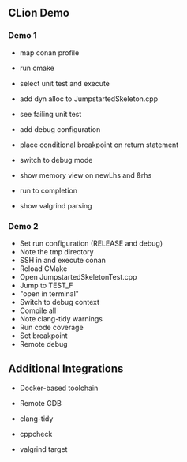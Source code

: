CLion Demo
----------

### Demo 1

* map conan profile
* run cmake
* select unit test and execute


* add dyn alloc to JumpstartedSkeleton.cpp
* see failing unit test
* add debug configuration
* place conditional breakpoint on return statement
* switch to debug mode
* show memory view on newLhs and &rhs
* run to completion
* show valgrind parsing

### Demo 2

* Set run configuration (RELEASE and debug)
* Note the tmp directory
* SSH in and execute conan
* Reload CMake
* Open JumpstartedSkeletonTest.cpp
* Jump to TEST_F
* "open in terminal"
* Switch to debug context
* Compile all
* Note clang-tidy warnings
* Run code coverage
* Set breakpoint
* Remote debug

Additional Integrations
-----------------------

* Docker-based toolchain
* Remote GDB


* clang-tidy
* cppcheck
* valgrind target
